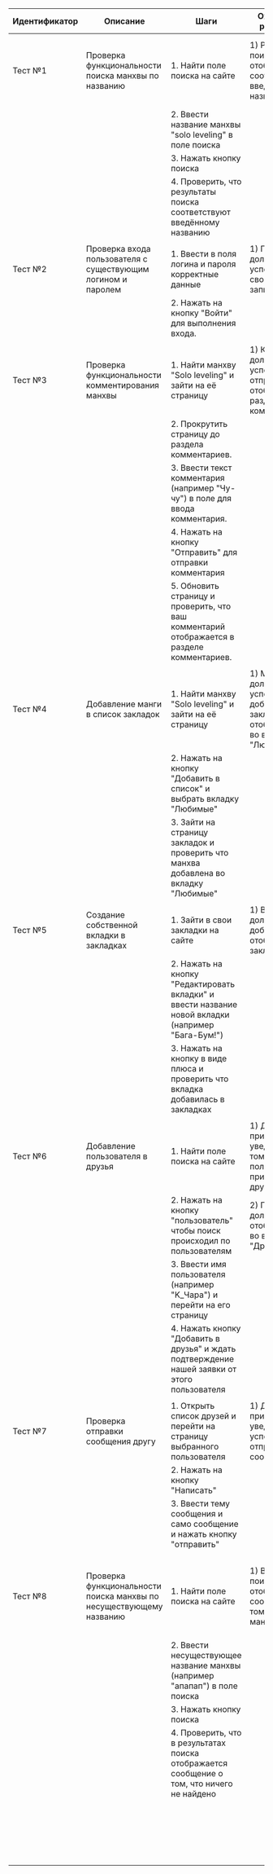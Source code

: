 
| Идентификатор | Описание                                                     | Шаги                                                                                       | Ожидаемые результаты                                                             | Фактические результаты                                                 | Статус  |
|---------------|--------------------------------------------------------------|--------------------------------------------------------------------------------------------|----------------------------------------------------------------------------------|------------------------------------------------------------------------|---------|
| Тест №1       | Проверка функциональности поиска манхвы по названию          | 1. Найти поле поиска на сайте                                                              | 1) Результаты поиска должны отображаться и соответствовать введённому названию   | 1) Результаты поиска отображаются и соответствует введённому названию  | Пройден |
|               |                                                              | 2. Ввести название манхвы "solo leveling" в поле поиска                                    |                                                                                  |                                                                        |         |
|               |                                                              | 3. Нажать кнопку поиска                                                                    |                                                                                  |                                                                        |         |
|               |                                                              | 4. Проверить, что результаты поиска соответствуют введённому названию                      |                                                                                  |                                                                        |         |
|               |                                                              |                                                                                            |                                                                                  |                                                                        |         |
| Тест №2       | Проверка входа пользователя с существующим логином и паролем | 1. Ввести в поля логина и пароля корректные данные                                         | 1) Пользователь должен успешно войти в свою учетную запись                       | 1) Вход успешно воспроизведен                                          | Пройден |
|               |                                                              | 2. Нажать на кнопку "Войти" для выполнения входа.                                          |                                                                                  |                                                                        |         |
|               |                                                              |                                                                                            |                                                                                  |                                                                        |         |
| Тест №3       | Проверка функциональности комментирования манхвы             | 1. Найти манхву "Solo leveling" и зайти на её страницу                                     | 1) Комментарий должен успешно отправиться и отображаться в разделе комментариев. | 1) Комментарий успешно отправлен и отображается в разделе комментариев | Пройден |
|               |                                                              | 2. Прокрутить страницу до раздела комментариев.                                            |                                                                                  |                                                                        |         |
|               |                                                              | 3. Ввести текст комментария (например "Чу-чу") в поле для ввода комментария.               |                                                                                  |                                                                        |         |
|               |                                                              | 4. Нажать на кнопку "Отправить" для отправки комментария                                   |                                                                                  |                                                                        |         |
|               |                                                              | 5. Обновить страницу и проверить, что ваш комментарий отображается в разделе комментариев. |                                                                                  |                                                                        |         |
|               |                                                              |                                                                                            |                                                                                  |                                                                        |         |
| Тест №4       | Добавление манги в список закладок                           | 1. Найти манхву "Solo leveling" и зайти на её страницу                                     | 1) Манхва должна быть успешно добавлена в закладки и отображаться во вкладке "Любимые" | 1) Манхва успешно добавлена в закладки и отображается во вкладке "Любимые"| Пройден |
|               |                                                              | 2. Нажать на кнопку "Добавить в список" и выбрать вкладку "Любимые"                        |                                                                                  |                                                                        |         |
|               |                                                              | 3. Зайти на страницу закладок и проверить что манхва добавлена во вкладку "Любимые"        |                                                                                  |                                                                        |         |
|               |                                                              |                                                                                            |                                                                                  |                                                                        |         |
| Тест №5       | Создание собственной вкладки в закладках                     | 1. Зайти в свои закладки на сайте                                                          | 1) Вкладка должна быть добавлена и отображаться в закладках                      | 1) Вкладка добавлена и отображается в закладках                        | Пройден |
|               |                                                              | 2. Нажать на кнопку "Редактировать вкладки" и ввести название новой вкладки (например "Бага-Бум!")|                                                                                  |                                                                        |         |
|               |                                                              | 3. Нажать на кнопку в виде плюса и проверить что вкладка добавилась в закладках            |                                                                                  |                                                                        |         |
|               |                                                              |                                                                                            |                                                                                  |                                                                        |         |
| Тест №6       | Добавление пользователя в друзья                             | 1. Найти поле поиска на сайте                                                              | 1) Должно прийти уведомление о том, что пользователь принял заявку в друзья        | 1) Пришло уведомление о том, что пользователь принял заявку в друзья | Пройден |
|               |                                                              | 2. Нажать на кнопку "пользователь" чтобы поиск происходил по пользователям                 | 2) Пользователь должен отображаться во вкладке "Друзья"                          | 2) Пользователь отображаеться во вкладке "Друзья"                      |         |
|               |                                                              | 3. Ввести имя пользователя (например "K_Чара") и перейти на его страницу                   |                                                                                  |                                                                        |         |
|               |                                                              | 4. Нажать кнопку "Добавить в друзья" и ждать подтверждение нашей заявки от этого пользователя|                                                                                  |                                                                        |         |
|               |                                                              |                                                                                            |                                                                                  |                                                                        |         |
| Тест №7       | Проверка отправки сообщения другу                            | 1. Открыть список друзей и перейти на страницу выбранного пользователя                     | 1) Должно прийти уведомление об успешной отправке сообщения                      | 1) Пришло уведомление об успешной отправке сообщения                   | Пройден |
|               |                                                              | 2. Нажать на кнопку "Написать"                                                             |                                                                                  |                                                                        |         |
|               |                                                              | 3. Ввести тему сообщения и само сообщение и нажать кнопку "отправить"                      |                                                                                  |                                                                        |         |
|               |                                                              |                                                                                            |                                                                                  |                                                                        |         |
| Тест №8       | Проверка функциональности поиска манхвы по несуществующему названию | 1. Найти поле поиска на сайте                                                       | 1) В результатах поиска должно отображаться сообщение о том, что такой манхвы нет| 1) В результатах поиска отображается сообщение о том, что ничего не найдено| Пройден |
|               |                                                              | 2. Ввести несуществующее название манхвы (например "апапап") в поле поиска                 |                                                                                  |                                                                        |         |
|               |                                                              | 3. Нажать кнопку поиска                                                                    |                                                                                  |                                                                        |         |
|               |                                                              | 4. Проверить, что в результатах поиска отображается сообщение о том, что ничего не найдено|                                                                                  |                                                                        |         |
|               |                                                              |                                                                                            |                                                                                 |                                                                        |         |
|               |                                                              |                                                                                            |                                                                                  |                                                                        |         |
|               |                                                              |                                                                                            |                                                                                  |                                                                        |         |
|               |                                                              |                                                                                            |                                                                                  |                                                                        |         |
|               |                                                              |                                                                                            |                                                                                  |                                                                        |         |
|               |                                                              |                                                                                            |                                                                                  |                                                                        |         |
|               |                                                              |                                                                                            |                                                                                  |                                                                        |         |
|               |                                                              |                                                                                            |                                                                                  |                                                                        |         |
|               |                                                              |                                                                                            |                                                                                  |                                                                        |         |
|               |                                                              |                                                                                            |                                                                                  |                                                                        |         |
|               |                                                              |                                                                                            |                                                                                  |                                                                        |         |
|               |                                                              |                                                                                            |                                                                                  |                                                                        |         |
|               |                                                              |                                                                                            |                                                                                  |                                                                        |         |
|               |                                                              |                                                                                            |                                                                                  |                                                                        |         |
|               |                                                              |                                                                                            |                                                                                  |                                                                        |         |
|               |                                                              |                                                                                            |                                                                                  |                                                                        |         |
|               |                                                              |                                                                                            |                                                                                  |                                                                        |         |
|               |                                                              |                                                                                            |                                                                                  |                                                                        |         |
|               |                                                              |                                                                                            |                                                                                  |                                                                        |         |
|               |                                                              |                                                                                            |                                                                                  |                                                                        |         |
|               |                                                              |                                                                                            |                                                                                  |                                                                        |         |
